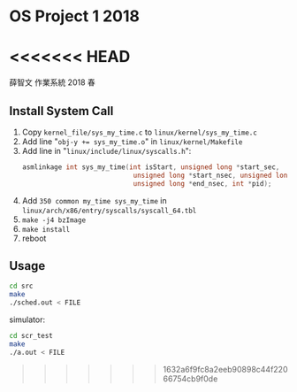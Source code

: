 # OS Project 1 2018
<<<<<<< HEAD
=======

薛智文 作業系統 2018 春

## Install System Call

1. Copy `kernel_file/sys_my_time.c` to `linux/kernel/sys_my_time.c`
2. Add line "`obj-y += sys_my_time.o`" in `linux/kernel/Makefile`
3. Add line in "`linux/include/linux/syscalls.h`":
    ```c
    asmlinkage int sys_my_time(int isStart, unsigned long *start_sec,
                                unsigned long *start_nsec, unsigned long *end_sec,
                                unsigned long *end_nsec, int *pid);
    ```
4. Add `350 common my_time sys_my_time` in `linux/arch/x86/entry/syscalls/syscall_64.tbl`
5. `make -j4 bzImage`
6. `make install`
7. reboot

## Usage

```sh
cd src
make
./sched.out < FILE
```

simulator:

```sh
cd scr_test
make
./a.out < FILE
```
>>>>>>> 1632a6f9fc8a2eeb90898c44f22066754cb9f0de
